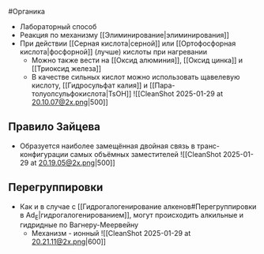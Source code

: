 #Органика 
- Лабораторный способ 
- Реакция по механизму [[Элиминирование|элиминирования]]
- При действии [[Серная кислота|серной]] или [[Ортофосфорная кислота|фосфорной]] (лучше) кислоты при нагревании
	- Можно также вести на [[Оксид алюминия]], [[Оксид цинка]] и [[Триоксид железа]] 
	- В качестве сильных кислот можно использовать щавелевую кислоту, [[Гидросульфат калия]] и [[Пара-толуолсульфокислота|TsOH]]
![[CleanShot 2025-01-29 at 20.10.07@2x.png|500]]
## Правило Зайцева 
- Образуется наиболее замещённая двойная связь в транс-конфигурации самых объёмных заместителей
![[CleanShot 2025-01-29 at 20.19.05@2x.png|500]]
## Перегруппировки
- Как и в случае с [[Гидрогалогенирование алкенов#Перегруппировки в Ad<sub>E</sub>|гидрогалогенированием]], могут происходить алкильные и гидридные по Вагнеру-Меервейну
	- Механизм - ионный 
![[CleanShot 2025-01-29 at 20.21.11@2x.png|600]]